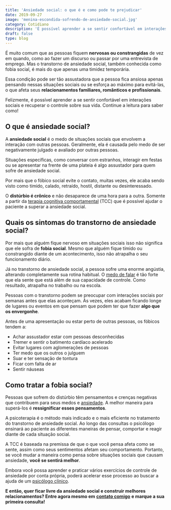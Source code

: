 ```yaml
---
title: 'Ansiedade social: o que é e como pode te prejudicar'
date: 2019-09-27
image: 'menina-escondida-sofrendo-de-ansiedade-social.jpg'
category: Cotidiano
description: 'É possível aprender a se sentir confortável em interações sociais e recuperar o controle sobre sua vida. Continue a leitura para saber como!'
draft: false
type: blog
---
```


É muito comum que as pessoas fiquem **nervosas ou constrangidas** de vez em quando, como ao fazer um discurso ou passar por uma entrevista de emprego. Mas o transtorno de ansiedade social, também conhecida como fobia social, é mais do que apenas uma timidez temporária.

Essa condição pode ser tão assustadora que a pessoa fica ansiosa apenas pensando nessas situações sociais ou se esforça ao máximo para evitá-las, o que afeta seus **relacionamentos familiares, românticos e profissionais**.

Felizmente, é possível aprender a se sentir confortável em interações sociais e recuperar o controle sobre sua vida. Continue a leitura para saber como!

## **O que é ansiedade social?**

A **ansiedade social** é o medo de situações sociais que envolvem a interação com outras pessoas. Geralmente, ela é causada pelo medo de ser negativamente julgado e avaliado por outras pessoas.

Situações específicas, como conversar com estranhos, interagir em festas ou se apresentar na frente de uma plateia é algo assustador para quem sofre de ansiedade social.

Por mais que o fóbico social evite o contato, muitas vezes, ele acaba sendo visto como tímido, calado, retraído, hostil, distante ou desinteressado.

O **distúrbio é crônico** e não desaparece de uma hora para a outra. Somente a partir da [terapia cognitiva comportamental](/quais-os-beneficios-da-terapia-cognitiva-comportamental/) (TCC) que é possível ajudar o paciente a superar a ansiedade social.

## **Quais os sintomas do transtorno de ansiedade social?**

Por mais que alguém fique nervoso em situações sociais isso não significa que ele sofra de **fobia social**. Mesmo que alguém fique tímido ou constrangido diante de um acontecimento, isso não atrapalha o seu funcionamento diário.

Já no transtorno de ansiedade social, a pessoa sofre uma enorme angústia, alterando completamente sua rotina habitual. O [medo de falar](/como-perder-o-medo-de-conversar-com-pessoas/) é tão forte que ela sente que está além de sua capacidade de controle. Como resultado, atrapalha no trabalho ou na escola.

Pessoas com o transtorno podem se preocupar com interações sociais por semanas antes que elas aconteçam. Às vezes, eles acabam ficando longe de lugares ou eventos em que pensam que podem ter que fazer **algo que os envergonhe**.

Antes de uma apresentação ou estar perto de outras pessoas, os fóbicos tendem a:

- Achar assustador estar com pessoas desconhecidas
- Tremer e sentir o batimento cardíaco acelerado
- Evitar lugares com aglomerações de pessoas
- Ter medo que os outros o julguem
- Suar e ter sensação de tontura
- Ficar com falta de ar
- Sentir náuseas

## **Como tratar a fobia social?**

Pessoas que sofrem do distúrbio têm pensamentos e crenças negativas que contribuem para seus medos e [ansiedade](/ansiedade-o-mal-do-novo-seculo/). A melhor maneira para superá-los é **ressignificar esses pensamentos**.

A psicoterapia é o método mais indicado e o mais eficiente no tratamento do transtorno de ansiedade social. Ao longo das consultas o psicólogo ensinará ao paciente as diferentes maneiras de pensar, comportar e reagir diante de cada situação social.

A TCC é baseada na premissa de que o que você pensa afeta como se sente, assim como seus sentimentos afetam seu comportamento. Portanto, se você mudar a maneira como pensa sobre situações sociais que causam ansiedade, **você se sentirá melhor**.

Embora você possa aprender e praticar vários exercícios de controle de ansiedade por conta própria, poderá acelerar esse processo ao buscar a ajuda de um [psicólogo clínico](/pra-que-serve-um-psicologo-clinico/).

**E então, quer ficar livre da ansiedade social e construir melhores relacionamentos? Entre agora mesmo em** [**contato comigo**](/contato/) **e marque a sua primeira consulta!**
